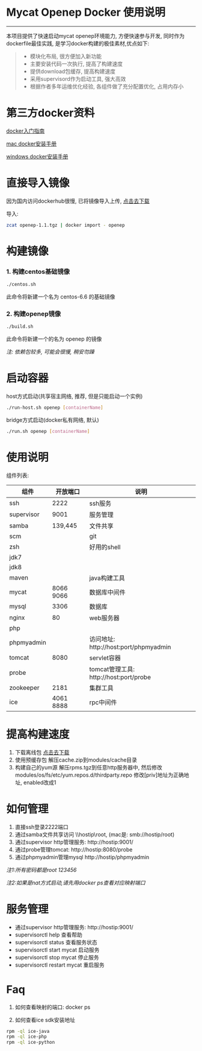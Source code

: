 # Mycat Openep Docker 使用说明

------

本项目提供了快速启动mycat openep环境能力, 方便快速参与开发, 同时作为dockerfile最佳实践, 是学习docker构建的极佳素材,优点如下:

> * 模块化布局, 很方便加入新功能
> * 主要安装代码一次执行, 提高了构建速度
> * 提供download包缓存, 提高构建速度
> * 采用supervisord作为启动工具, 强大高效
> * 根据作者多年运维优化经验, 各组件做了充分配置优化, 占用内存小

# 第三方docker资料

[docker入门指南][1]

[mac docker安装手册][2]

[windows docker安装手册][3]

# 直接导入镜像

因为国内访问dockerhub很慢, 已将镜像导入上传, [点击去下载](http://pan.baidu.com/s/1dDew2m1)

导入:
```bash
zcat openep-1.1.tgz | docker import - openep
```

# 构建镜像

### 1. 构建centos基础镜像

```bash
./centos.sh
```
此命令将新建一个名为 centos-6.6 的基础镜像

### 2. 构建openep镜像

```bash
./build.sh
```
此命令将新建一个的名为 openep 的镜像

*注: 依赖包较多, 可能会很慢, 稍安勿躁*

# 启动容器

host方式启动(共享宿主网络, 推荐, 但是只能启动一个实例)
```bash
./run-host.sh openep [containerName]
```

bridge方式启动(docker私有网络, 默认)
```bash
./run.sh openep [containerName]
```

# 使用说明

组件列表:

| 组件         |  开放端口  | 说明                                   |
| ----         | -----      | ----                                   |
| ssh          | 2222       | ssh服务                                |
| supervisor   | 9001       | 服务管理                               |
| samba        | 139,445    | 文件共享                               |
| scm          |            | git                                    |
| zsh          |            | 好用的shell                            |
| jdk7         |            |                                        |
| jdk8         |            |                                        |
| maven        |            | java构建工具                           |
| mycat        | 8066 9066  | 数据库中间件                           |
| mysql        | 3306       | 数据库                                 |
| nginx        | 80         | web服务器                              |
| php          |            |                                        |
| phpmyadmin   |            | 访问地址: http://host:port/phpmyadmin  |
| tomcat       | 8080       | servlet容器                            |
| probe        |            | tomcat管理工具: http://host:port/probe |
| zookeeper    | 2181       | 集群工具                               |
| ice          | 4061 8888  | rpc中间件                              |

# 提高构建速度

1. 下载离线包 
[点击去下载](http://pan.baidu.com/s/1dDew2m1)
2. 使用预缓存包
解压cache.zip到modules/cache目录
3. 构建自己的yum源
解压rpms.tgz到任意http服务器中, 然后修改 modules/os/fs/etc/yum.repos.d/thirdparty.repo 修改[priv]地址为正确地址, enabled改成1
 
# 如何管理

1. 直接ssh登录2222端口 
2. 通过samba文件共享访问 \\\\hostip\root, (mac是: smb://hostip/root)
3. 通过supervisor http管理服务: http://hostip:9001/
4. 通过probe管理tomcat: http://hostip:8080/probe
5. 通过phpmyadmin管理mysql http://hostip/phpmyadmin

*注1:所有密码都是root 123456*

*注2:如果是nat方式启动,请先用docker ps查看对应映射端口*

# 服务管理

 - 通过supervisor http管理服务: http://hostip:9001/
 - supervisorctl help
  查看帮助
 - supervisorctl status
  查看服务状态
 - supervisorctl start mycat
  启动服务
 - supervisorctl stop mycat
  停止服务
 - supervisorctl restart mycat
  重启服务

# Faq

1. 如何查看映射的端口:
docker ps

2. 如何查看ice sdk安装地址
```bash
rpm -ql ice-java
rpm -ql ice-php
rpm -ql ice-python
```

[1]: http://www.widuu.com/chinese_docker/
[2]: http://www.widuu.com/chinese_docker/installation/macos.html
[3]: http://www.widuu.com/chinese_docker/installation/windows.html